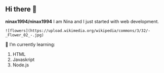## Hi there 👋


**ninax1994/ninax1994** I am Nina and I just started with web development.

	![flowers](https://upload.wikimedia.org/wikipedia/commons/3/32/-_Flower_02_-.jpg)
 
 🌱 I’m currently learning:
 1. HTML
 2. Javaskript
 3. Node.js



